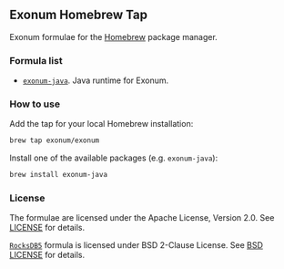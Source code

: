 ## Exonum Homebrew Tap

Exonum formulae for the [Homebrew][homebrew] package manager.

### Formula list

- [`exonum-java`][exonum-java]. Java runtime for Exonum.

### How to use

Add the tap for your local Homebrew installation:

```bash
brew tap exonum/exonum
```

Install one of the available packages (e.g. `exonum-java`):

```bash
brew install exonum-java
```

### License
The formulae are licensed under the Apache License, Version 2.0.
See [LICENSE](LICENSE) for details.

[`RocksDB5`](Formula/rocksdb5.rb) formula is licensed under BSD 2-Clause License. See [BSD LICENSE](LICENSE-BSD.txt) for details.

[exonum-java]: https://github.com/exonum/exonum-java-binding/tree/master/exonum-java-binding
[homebrew]: https://github.com/Homebrew/brew#homebrew
